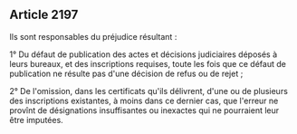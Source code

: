 Article 2197
----
Ils sont responsables du préjudice résultant :

1° Du défaut de publication des actes et décisions judiciaires déposés à leurs
bureaux, et des inscriptions requises, toute les fois que ce défaut de
publication ne résulte pas d'une décision de refus ou de rejet ;

2° De l'omission, dans les certificats qu'ils délivrent, d'une ou de plusieurs
des inscriptions existantes, à moins dans ce dernier cas, que l'erreur ne
provînt de désignations insuffisantes ou inexactes qui ne pourraient leur être
imputées.
